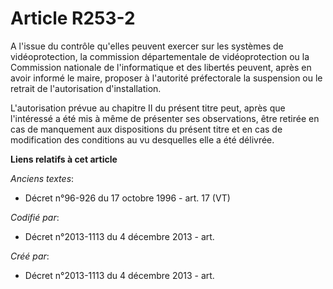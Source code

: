 # Article R253-2

A l'issue du contrôle qu'elles peuvent exercer sur les systèmes de vidéoprotection, la commission départementale de
vidéoprotection ou la Commission nationale de l'informatique et des libertés peuvent, après en avoir informé le maire,
proposer à l'autorité préfectorale la suspension ou le retrait de l'autorisation d'installation.

L'autorisation prévue au chapitre II du présent titre peut, après que l'intéressé a été mis à même de présenter ses
observations, être retirée en cas de manquement aux dispositions du présent titre et en cas de modification des conditions au
vu desquelles elle a été délivrée.

**Liens relatifs à cet article**

_Anciens textes_:

  - Décret n°96-926 du 17 octobre 1996 - art. 17 (VT)

_Codifié par_:

  - Décret n°2013-1113 du 4 décembre 2013 - art.

_Créé par_:

  - Décret n°2013-1113 du 4 décembre 2013 - art.
